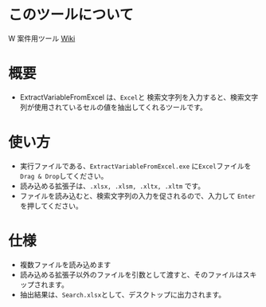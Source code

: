 # このツールについて
W 案件用ツール
[Wiki](https://nanairoware.nanairo-inc.jp/member/tasks/wiki/project/FE-%E3%83%AF%E3%82%A4%E3%82%BA210101?id=237)

# 概要
* ExtractVariableFromExcel は、`Excel`と 検索文字列を入力すると、検索文字列が使用されているセルの値を抽出してくれるツールです。


# 使い方
* 実行ファイルである、`ExtractVariableFromExcel.exe` に`Excel`ファイルを`Drag & Drop`してください。
* 読み込める拡張子は、`.xlsx, .xlsm, .xltx, .xltm` です。
* ファイルを読み込むと、検索文字列の入力を促されるので、入力して `Enter` を押してください。


# 仕様
* 複数ファイルを読み込めます
* 読み込める拡張子以外のファイルを引数として渡すと、そのファイルはスキップされます。
* 抽出結果は、`Search.xlsx`として、デスクトップに出力されます。
